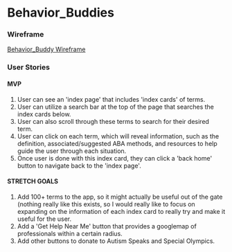 # Behavior_Buddies

### Wireframe

[Behavior_Buddy Wireframe](https://www.google.com)

### User Stories

#### MVP

1. User can see an 'index page' that includes 'index cards' of terms.
2. User can utilize a search bar at the top of the page that searches the index cards below.
3. User can also scroll through these terms to search for their desired term.
4. User can click on each term, which will reveal information, such as the definition, associated/suggested ABA methods, and resources to help guide the user through each situation.
5. Once user is done with this index card, they can click a 'back home' button to navigate back to the 'index page'.

#### STRETCH GOALS

1. Add 100+ terms to the app, so it might actually be useful out of the gate (nothing really like this exists, so I would really like to focus on expanding on the information of each index card to really try and make it useful for the user.
2. Add a 'Get Help Near Me' button that provides a googlemap of professionals within a certain radius.
3. Add other buttons to donate to Autism Speaks and Special Olympics.
